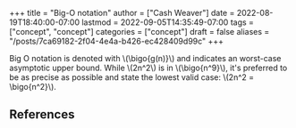 +++
title = "Big-O notation"
author = ["Cash Weaver"]
date = 2022-08-19T18:40:00-07:00
lastmod = 2022-09-05T14:35:49-07:00
tags = ["concept", "concept"]
categories = ["concept"]
draft = false
aliases = "/posts/7ca69182-2f04-4e4a-b426-ec428409d99c"
+++

Big O notation is denoted with \\(\bigo{g(n)}\\) and indicates an worst-case asymptotic upper bound. While \\(2n^2\\) is in \\(\bigo{n^9}\\), it's preferred to be as precise as possible and state the lowest valid case: \\(2n^2 = \bigo{n^2}\\).

## References

<style>.csl-entry{text-indent: -1.5em; margin-left: 1.5em;}</style><div class="csl-bib-body">
</div>

